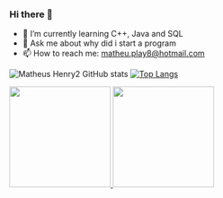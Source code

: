 ### Hi there 👋

- 🌱 I’m currently learning C++, Java and SQL
- 💬 Ask me about why did i start a program
- 📫 How to reach me: matheu.play8@hotmail.com


![Matheus Henry2 GitHub stats](https://github-readme-stats.vercel.app/api?username=MatheusHenry2&show_icons=true&theme=radical)
[![Top Langs](https://github-readme-stats.vercel.app/api/top-langs/?username=MatheusHenry2&layout=compact)](https://github.com/MatheusHenry2/github-readme-stats)


<div>
  <a href="https://github.com/MatheusHenry2">
  <img height="180em" src="https://github-readme-stats.vercel.app/api?username=MatheusHenry2&show_icons=true&theme=dracula&include_all_commits=true&count_private=true"/>
  <img height="180em" src="https://github-readme-stats.vercel.app/api/top-langs/?username=MatheusHenry2i&layout=compact&langs_count=16&theme=dracula"/>
</div>



